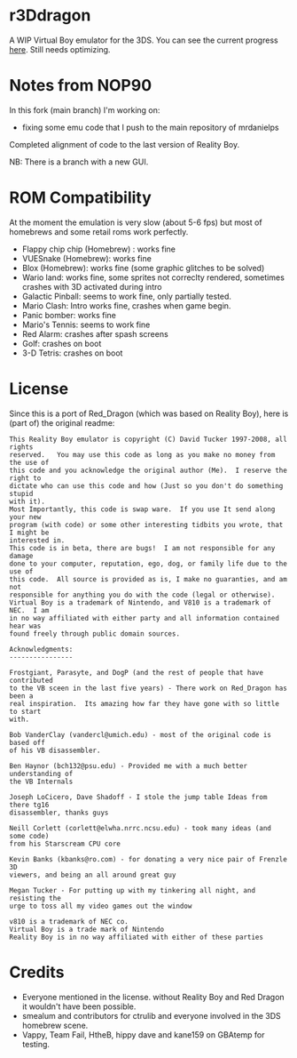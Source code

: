 r3Ddragon
=========

A WIP Virtual Boy emulator for the 3DS. You can see the current progress [here](https://github.com/mrdanielps/r3Ddragon/wiki/Current-progress). Still needs optimizing.

Notes from NOP90
=========
In this fork (main branch) I'm working on:
- fixing some emu code that I push to the main repository of mrdanielps

Completed alignment of code to the last version of Reality Boy.

NB: There is a branch with a new GUI.

ROM Compatibility
=======

At the moment the emulation is very slow (about 5-6 fps) but most of homebrews and some retail roms work perfectly.

- Flappy chip chip (Homebrew) : works fine 
- VUESnake (Homebrew): works fine
- Blox (Homebrew): works fine (some graphic glitches to be solved)
- Wario land: works fine, some sprites not correclty rendered, sometimes crashes with 3D activated during intro 
- Galactic Pinball: seems to work fine, only partially tested.
- Mario Clash: Intro works fine, crashes when game begin.
- Panic bomber: works fine
- Mario's Tennis: seems to work fine
- Red Alarm: crashes after spash screens
- Golf: crashes on boot 
- 3-D Tetris: crashes on boot

License
=======

Since this is a port of Red_Dragon (which was based on Reality Boy), here is (part of) the original readme:

```
This Reality Boy emulator is copyright (C) David Tucker 1997-2008, all rights
reserved.   You may use this code as long as you make no money from the use of
this code and you acknowledge the original author (Me).  I reserve the right to
dictate who can use this code and how (Just so you don't do something stupid
with it).
Most Importantly, this code is swap ware.  If you use It send along your new
program (with code) or some other interesting tidbits you wrote, that I might be
interested in.
This code is in beta, there are bugs!  I am not responsible for any damage
done to your computer, reputation, ego, dog, or family life due to the use of
this code.  All source is provided as is, I make no guaranties, and am not
responsible for anything you do with the code (legal or otherwise).
Virtual Boy is a trademark of Nintendo, and V810 is a trademark of NEC.  I am
in no way affiliated with either party and all information contained hear was
found freely through public domain sources.

Acknowledgments:
----------------

Frostgiant, Parasyte, and DogP (and the rest of people that have contributed
to the VB sceen in the last five years) - There work on Red_Dragon has been a
real inspiration.  Its amazing how far they have gone with so little to start
with.

Bob VanderClay (vandercl@umich.edu) - most of the original code is based off
of his VB disassembler.

Ben Haynor (bch132@psu.edu) - Provided me with a much better understanding of
the VB Internals

Joseph LoCicero, Dave Shadoff - I stole the jump table Ideas from there tg16
disassembler, thanks guys

Neill Corlett (corlett@elwha.nrrc.ncsu.edu) - took many ideas (and some code)
from his Starscream CPU core

Kevin Banks (kbanks@ro.com) - for donating a very nice pair of Frenzle 3D
viewers, and being an all around great guy

Megan Tucker - For putting up with my tinkering all night, and resisting the
urge to toss all my video games out the window 

v810 is a trademark of NEC co.
Virtual Boy is a trade mark of Nintendo
Reality Boy is in no way affiliated with either of these parties
```

Credits
=======

* Everyone mentioned in the license. without Reality Boy and Red Dragon it wouldn't have been possible.
* smealum and contributors for ctrulib and everyone involved in the 3DS homebrew scene.
* Vappy, Team Fail, HtheB, hippy dave and kane159 on GBAtemp for testing.
